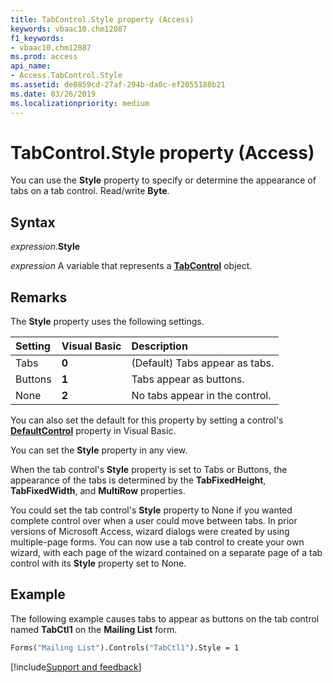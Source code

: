 ```yaml
---
title: TabControl.Style property (Access)
keywords: vbaac10.chm12087
f1_keywords:
- vbaac10.chm12087
ms.prod: access
api_name:
- Access.TabControl.Style
ms.assetid: de0859cd-27af-294b-da0c-ef2055180b21
ms.date: 03/26/2019
ms.localizationpriority: medium
---
```



# TabControl.Style property (Access)

You can use the **Style** property to specify or determine the appearance of tabs on a tab control. Read/write **Byte**.


## Syntax

_expression_.**Style**

_expression_ A variable that represents a **[TabControl](Access.TabControl.md)** object.


## Remarks

The **Style** property uses the following settings.

|Setting|Visual Basic|Description|
|:-----|:-----|:-----|
|Tabs|**0**|(Default) Tabs appear as tabs.|
|Buttons|**1**|Tabs appear as buttons.|
|None|**2**|No tabs appear in the control.|

You can also set the default for this property by setting a control's **[DefaultControl](access.form.defaultcontrol.md)** property in Visual Basic.

You can set the **Style** property in any view.

When the tab control's **Style** property is set to Tabs or Buttons, the appearance of the tabs is determined by the **TabFixedHeight**, **TabFixedWidth**, and **MultiRow** properties.

You could set the tab control's **Style** property to None if you wanted complete control over when a user could move between tabs. In prior versions of Microsoft Access, wizard dialogs were created by using multiple-page forms. You can now use a tab control to create your own wizard, with each page of the wizard contained on a separate page of a tab control with its **Style** property set to None.


## Example

The following example causes tabs to appear as buttons on the tab control named **TabCtl1** on the **Mailing List** form.

```vb
Forms("Mailing List").Controls("TabCtl1").Style = 1
```




[!include[Support and feedback](~/includes/feedback-boilerplate.md)]